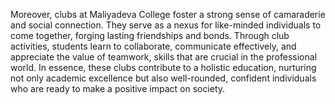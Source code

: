 Moreover, clubs at Maliyadeva College foster a strong sense of camaraderie and social connection. They serve as a nexus for like-minded individuals to come together, forging lasting friendships and bonds. Through club activities, students learn to collaborate, communicate effectively, and appreciate the value of teamwork, skills that are crucial in the professional world. In essence, these clubs contribute to a holistic education, nurturing not only academic excellence but also well-rounded, confident individuals who are ready to make a positive impact on society.